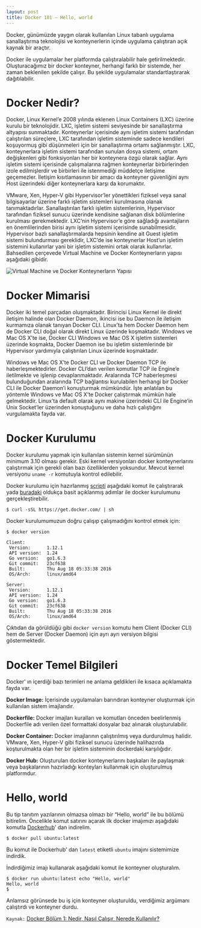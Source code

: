 ```yaml
---
layout: post
title: Docker 101 – Hello, world 
---
```


Docker, günümüzde yaygın olarak kullanılan Linux tabanlı uygulama sanallaştırma teknolojisi ve konteynerlerin içinde uygulama çalıştıran açık kaynak bir araçtır.

Docker ile uygulamalar her platformda çalıştıralabilir hale getirilmektedir. Oluşturacağımız bir docker konteyner, herhangi farklı bir sistemde, her zaman beklenilen şekilde çalışır. Bu şekilde uygulamalar standartlaştırarak dağıtılabilir.

# Docker Nedir?

Docker, Linux Kernel’e 2008 yılında eklenen Linux Containers (LXC) üzerine kurulu bir teknolojidir. LXC, işletim sistemi seviyesinde bir sanallaştırma altyapısı sunmaktadır. Konteynerlar içerisinde aynı işletim sistemi tarafından çalıştırılan süreçlere, LXC tarafından işletim sisteminde sadece kendileri koşuyormuş gibi düşünmeleri için bir sanallaştırma ortamı sağlanmıştır. LXC, konteynerlara işletim sistemi tarafından sunulan dosya sistemi, ortam değişkenleri gibi fonksiyonları her bir konteynera özgü olarak sağlar. Aynı işletim sistemi içerisinde çalışmalarına rağmen konteynerlar birbirlerinden izole edilmişlerdir ve birbirleri ile istenmediği müddetçe iletişime geçemezler. İletişim kısıtlamasının bir amacı da konteyner güvenliğini aynı Host üzerindeki diğer konteynerlara karşı da korumaktır. 

VMware, Xen, Hyper-V gibi Hypervisor’ler yönettikleri fiziksel veya sanal bilgisayarlar üzerine farklı işletim sistemleri kurulmasına olanak tanımaktadırlar.   Sanallaştırılan farklı işletim sistemlerinin, Hypervisor tarafından fiziksel sunucu üzerinde kendisine sağlanan disk bölümlerine kurulması gerekmektedir. LXC’nin Hypervisor’e göre sağladığı avantajların en önemlilerinden birisi aynı işletim sistemi içerisinde sunabilmesidir. Hypervisor bazlı sanallaştırmalarda hepsinin kendine ait Guest işletim sistemi bulundurması gereklidir, LXC’de ise konteynerlar Host’un işletim sistemini kullanırlar yani bir işletim sistemini ortak olarak kullanırlar. Bahsedilen çerçevede Virtual Machine ve Docker Konteynerların yapısı aşağıdaki gibidir.


![Virtual Machine ve Docker Konteynerların Yapısı](https://cdn-images-1.medium.com/max/800/1*mRtoTgig9_0ayvF_z77pGg.png)


# Docker Mimarisi


Docker iki temel parçadan oluşmaktadır. Birincisi Linux Kernel ile direkt iletişim halinde olan Docker Daemon, ikincisi ise bu Daemon ile iletişim kurmamıza olanak tanıyan Docker CLI. Linux’ta hem Docker Daemon hem de Docker CLI doğal olarak direkt Linux üzerinde koşmaktadır. Windows ve Mac OS X’te ise, Docker CLI Windows ve Mac OS X işletim sistemleri üzerinde koşmakta, Docker Daemon ise bu işletim sistemlerinde bir Hypervisor yardımıyla çalıştırılan Linux üzerinde koşmaktadır.

Windows ve Mac OS X’te Docker CLI ve Docker Daemon TCP ile haberleşmektedirler. Docker CLI’dan verilen komutlar TCP ile Engine’e iletilmekte ve işlenip cevaplanmaktadır. Aralarında TCP haberleşmesi bulunduğundan aralarında TCP bağlantısı kurulabilen herhangi bir Docker CLI ile Docker Daemon’i konuşturmak mümkündür. İşte anlatılan bu yöntemle Windows ve Mac OS X’te Docker çalıştırmak mümkün hale gelmektedir. Linux’ta default olarak aynı makine üzerindeki CLI ile Engine’in Unix Socket’ler üzerinden konuştuğunu ve daha hızlı çalıştığını vurgulamakta fayda var.



# Docker Kurulumu

Docker kurulumu yapmak için kullanılan sistemin kernel sürümünün minimum 3.10 olması gerekir. Eski kernel versiyonları docker konteynerlarını çalıştırmak için gerekli olan bazı özelliklerden yoksundur. Mevcut kernel versiyonu  `uname -r` komutuyla kontrol edilebilir.

Docker kurulumu için hazırlanmış [scripti](https://get.docker.com/) aşağıdaki komut ile  çalıştırarak yada [buradaki](https://docs.docker.com/engine/installation/)  oldukça basit açıklanmış adımlar ile docker kurulumunu gerçekleştirebilir.

	$ curl -sSL https://get.docker.com/ | sh

Docker kurulumumuzun doğru çalışıp çalışmadığını kontrol etmek için:

	$ docker version
    
	Client:
	 Version:      1.12.1
	 API version:  1.24
	 Go version:   go1.6.3
	 Git commit:   23cf638
	 Built:        Thu Aug 18 05:33:38 2016
	 OS/Arch:      linux/amd64

	Server:
	 Version:      1.12.1
	 API version:  1.24
	 Go version:   go1.6.3
	 Git commit:   23cf638
	 Built:        Thu Aug 18 05:33:38 2016
	 OS/Arch:      linux/amd64

Çıktıdan da görüldüğü gibi `docker version` komutu hem Client (Docker CLI) hem de Server (Docker Daemon) için ayrı ayrı versiyon bilgisi göstermektedir.

# Docker Temel Bilgileri

Docker' ın içerdiği bazı terimleri ne anlama geldikleri ile kısaca açıklamakta fayda var.

**Docker Image:** İçerisinde uygulamaları barındıran konteyner oluşturmak için kullanılan sistem imajlarıdır.

**Dockerfile:** Docker imajları kuralları ve komutları önceden beelirlenmiş Dockerfile adı verilen özel formattaki dosyalar baz alınarak oluşturulabilir.

**Docker Container:** Docker imajlarının çalıştırılmış veya durdurulmuş halidir. VMware, Xen, Hyper-V gibi fiziksel sunucu üzerinde halihazırda koşturulmakta olan her bir işletim sisteminin  dockerdaki karşılığıdır.

**Docker Hub:** Oluşturulan docker konteynerlarını başkaları ile paylaşmak veya başkalarının hazırladığı konteyları kullanmak için oluşturulmuş platformdur.


# Hello, world
Bu tip tanıtım yazılarının olmazsa olmazı bir “Hello, world” ile bu bölümü bitirelim. Öncelikle komut satırını açarak ilk docker imajımızı aşağıdaki komutla [Dockerhub](https://hub.docker.com/)' dan indirelim.

	$ docker pull ubuntu:latest
    
Bu komut ile Dockerhub' dan `latest` etiketli `ubuntu` imajını sistemimize indirdik.

İndirdiğimiz imajı kullanarak aşağıdaki komut ile konteyner oluşturalım. 

	$ docker run ubuntu:latest echo "Hello, world"
	Hello, world
	$

Anlamsız görünsede bu iş için konteyner oluşturuldu, verdiğimiz argümanı çalıştırdı ve konteyner durdu. 

`Kaynak:` [Docker Bölüm 1: Nedir, Nasıl Çalışır, Nerede Kullanılır?](http://www.gokhansengun.com/docker-nedir-nasil-calisir-nerede-kullanilir/)


